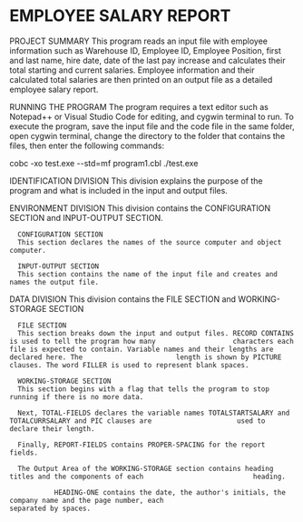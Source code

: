 # EMPLOYEE SALARY REPORT

PROJECT SUMMARY
This program reads an input file with employee information such as Warehouse ID, Employee ID, Employee                     Position, first and last name, hire date, date of the last pay increase and calculates their total starting and             current salaries. Employee information and their calculated total salaries are then printed on an output file               as a detailed employee salary report.

RUNNING THE PROGRAM
The program requires a text editor such as Notepad++ or Visual Studio Code for editing, and cygwin terminal to             run.
To execute the program, save the input file and the code file in the same folder, open cygwin terminal, change             the directory to the folder that contains the files, then enter the following commands:

cobc -xo test.exe --std=mf program1.cbl
./test.exe

IDENTIFICATION DIVISION
This division explains the purpose of the program and what is included in the input and output files.

ENVIRONMENT DIVISION
This division contains the CONFIGURATION SECTION and INPUT-OUTPUT SECTION.

      CONFIGURATION SECTION
      This section declares the names of the source computer and object computer.

      INPUT-OUTPUT SECTION
      This section contains the name of the input file and creates and names the output file.

DATA DIVISION
This division contains the FILE SECTION and WORKING-STORAGE SECTION

      FILE SECTION
      This section breaks down the input and output files. RECORD CONTAINS is used to tell the program how many                   characters each file is expected to contain. Variable names and their lengths are declared here. The                       length is shown by PICTURE clauses. The word FILLER is used to represent blank spaces.

      WORKING-STORAGE SECTION
      This section begins with a flag that tells the program to stop running if there is no more data.

      Next, TOTAL-FIELDS declares the variable names TOTALSTARTSALARY and TOTALCURRSALARY and PIC clauses are                     used to declare their length.

      Finally, REPORT-FIELDS contains PROPER-SPACING for the report fields.

      The Output Area of the WORKING-STORAGE section contains heading titles and the components of each                           heading. 

               HEADING-ONE contains the date, the author's initials, the company name and the page number, each                            separated by spaces.


